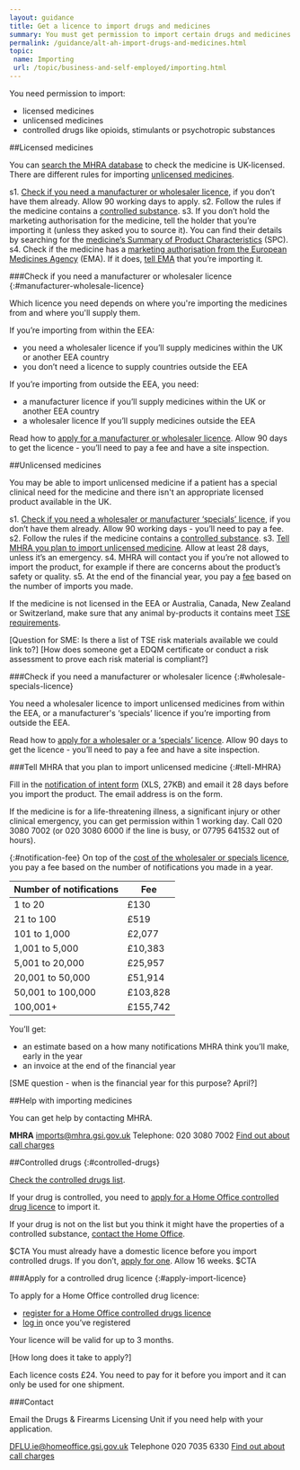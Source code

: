 ```yaml
---
layout: guidance
title: Get a licence to import drugs and medicines
summary: You must get permission to import certain drugs and medicines inside and outside the EU.
permalink: /guidance/alt-ah-import-drugs-and-medicines.html
topic:
 name: Importing
 url: /topic/business-and-self-employed/importing.html
---
```


You need permission to import:

- licensed medicines
- unlicensed medicines
- controlled drugs like opioids, stimulants or psychotropic substances

##Licensed medicines

You can [search the MHRA database](http://www.mhra.gov.uk/spc-pil/) to check the medicine is UK-licensed. There are different rules for importing [unlicensed medicines](#unlicensed-medicines).

s1. [Check if you need a manufacturer or wholesaler licence](#manufacturer-wholesale-licence), if you don’t have them already. Allow 90 working days to apply.
s2. Follow the rules if the medicine contains a [controlled substance](#controlled-drugs).
s3. If you don’t hold the marketing authorisation for the medicine, tell the holder that you’re importing it (unless they asked you to source it). You can find their details by searching for the [medicine’s Summary of Product Characteristics](http://www.mhra.gov.uk/spc-pil/) (SPC).
s4. Check if the medicine has a [marketing authorisation from the European Medicines Agency](http://www.ema.europa.eu/ema/index.jsp?curl=pages/medicines/landing/epar_search.jsp&mid=WC0b01ac058001d124) (EMA). If it does, [tell EMA](http://www.ema.europa.eu/ema/index.jsp?curl=pages/about_us/q_and_a/q_and_a_detail_000079.jsp&mid=) that you’re importing it.



###Check if you need a manufacturer or wholesaler licence
{:#manufacturer-wholesale-licence}

Which licence you need depends on where you're importing the medicines from and where you'll supply them.

If you’re importing from within the EEA:

- you need a wholesaler licence if you’ll supply medicines within the UK or another EEA country
- you don’t need a licence to supply countries outside the EEA

If you’re importing from outside the EEA, you need:

- a manufacturer licence if you’ll supply medicines within the UK or another EEA country
- a wholesaler licence If you’ll supply medicines outside the EEA

Read how to [apply for a manufacturer or wholesaler licence](https://www.gov.uk/guidance/apply-for-manufacturer-or-wholesaler-of-medicines-licences). Allow 90 days to get the licence - you’ll need to pay a fee and have a site inspection.

##Unlicensed medicines

You may be able to import unlicensed medicine if a patient has a special clinical need for the medicine and there isn't an appropriate licensed product available in the UK.

s1. [Check if you need a wholesaler or manufacturer ‘specials’ licence](#wholesale-specials-licence), if you don’t have them already. Allow 90 working days - you’ll need to pay a fee.
s2. Follow the rules if the medicine contains a [controlled substance](#controlled-drugs).
s3. [Tell MHRA you plan to import unlicensed medicine](#tell-MHRA). Allow at least 28 days, unless it’s an emergency.
s4. MHRA will contact you if you’re not allowed to import the product, for example if there are concerns about the product’s safety or quality. 
s5. At the end of the financial year, you pay a [fee](#notification-fee) based on the number of imports you made.

If the medicine is not licensed in the EEA or Australia, Canada, New Zealand or Switzerland, make sure that any animal by-products it contains meet [TSE requirements](https://www.gov.uk/government/publications/tse-requirements-for-imported-unlicensed-human-medicines).

[Question for SME: Is there a list of TSE risk materials available we could link to?]
[How does someone get a EDQM certificate or conduct a risk assessment to prove each risk material is compliant?]


###Check if you need a manufacturer or wholesaler licence
{:#wholesale-specials-licence}

You need a wholesaler licence to import unlicensed medicines from within the EEA, or a manufacturer's ‘specials’ licence if you’re importing from outside the EEA.

Read how to [apply for a wholesaler or a ‘specials’ licence](https://www.gov.uk/guidance/apply-for-manufacturer-or-wholesaler-of-medicines-licences). Allow 90 days to get the licence - you’ll need to pay a fee and have a site inspection.

###Tell MHRA that you plan to import unlicensed medicine
{:#tell-MHRA}

Fill in the [notification of intent form](https://www.gov.uk/government/uploads/system/uploads/attachment_data/file/473221/Notification_of_intent_to_import_-_application_form.xls) (XLS, 27KB) and email it 28 days before you import the product. The email address is on the form.

If the medicine is for a life-threatening illness, a significant injury or other clinical emergency, you can get permission within 1 working day. Call 020 3080 7002 (or 020 3080 6000 if the line is busy, or 07795 641532 out of hours).

{:#notification-fee}
On top of the [cost of the wholesaler or specials licence](https://www.gov.uk/guidance/apply-for-manufacturer-or-wholesaler-of-medicines-licences#fees-and-payment), you pay a fee based on the number of notifications you made in a year.

| Number of notifications | Fee     |
|-------------------------|---------|
| 1 to 20                 | £130     |
| 21 to 100               | £519     |
| 101 to 1,000            | £2,077   |
| 1,001 to 5,000          | £10,383  |
| 5,001 to 20,000         | £25,957  |
| 20,001 to 50,000        | £51,914  |
| 50,001 to 100,000       | £103,828 |
| 100,001+                | £155,742 |


You’ll get:

- an estimate based on a how many notifications MHRA think you’ll make, early in the year
- an invoice at the end of the financial year

[SME question - when is the financial year for this purpose? April?]

##Help with importing medicines

You can get help by contacting MHRA.

**MHRA**
<imports@mhra.gsi.gov.uk> 
Telephone: 020 3080 7002
[Find out about call charges](/call-charges)


##Controlled drugs
{:#controlled-drugs}

[Check the controlled drugs list](https://www.gov.uk/government/publications/controlled-drugs-list--2/list-of-most-commonly-encountered-drugs-currently-controlled-under-the-misuse-of-drugs-legislation).

If your drug is controlled, you need to [apply for a Home Office controlled drug licence](#apply-import-licence) to import it.

If your drug is not on the list but you think it might have the properties of a controlled substance, [contact the Home Office](https://dlcu.homeoffice.gov.uk/Default.aspx).


$CTA
You must already have a domestic licence before you import controlled drugs. If you don’t, [apply for one](https://www.gov.uk/guidance/controlled-drugs-licences-fees-and-returns#applying-for-a-licence-companies). Allow 16 weeks.
$CTA

###Apply for a controlled drug licence
{:#apply-import-licence}

To apply for a Home Office controlled drug licence:

- [register for a Home Office controlled drugs licence](https://dlcu.homeoffice.gov.uk/UserRegForm.aspx)
- [log in](https://dlcu.homeoffice.gov.uk/Login.aspx) once you’ve registered

Your licence will be valid for up to 3 months.

[How long does it take to apply?]


Each licence costs £24. You need to pay for it before you import and it can only be used for one shipment.

###Contact

Email the Drugs & Firearms Licensing Unit if you need help with your application.

<DFLU.ie@homeoffice.gsi.gov.uk>
Telephone 020 7035 6330
[Find out about call charges](https://www.gov.uk/call-charges)

